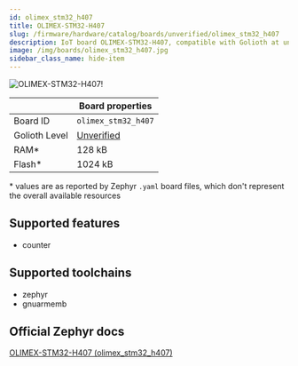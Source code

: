```yaml
---
id: olimex_stm32_h407
title: OLIMEX-STM32-H407
slug: /firmware/hardware/catalog/boards/unverified/olimex_stm32_h407
description: IoT board OLIMEX-STM32-H407, compatible with Golioth at unverified level.
image: /img/boards/olimex_stm32_h407.jpg
sidebar_class_name: hide-item
---
```


[//]: # (This is an auto-generated file, do not edit! Changes to it will be lost upon re-generation)

![OLIMEX-STM32-H407!](/img/boards/olimex_stm32_h407.jpg "OLIMEX-STM32-H407")

|                | Board properties     |
| -------------  | -------------------- |
| Board ID       | `olimex_stm32_h407` |
| Golioth Level  | [Unverified](/firmware/hardware#unverified-boards) |
| RAM*           | 128 kB |
| Flash*         | 1024 kB |

\* values are as reported by Zephyr `.yaml` board files, which don't represent the overall available resources



## Supported features

* counter

## Supported toolchains

* zephyr
* gnuarmemb

## Official Zephyr docs

[OLIMEX-STM32-H407 (olimex_stm32_h407)](https://docs.zephyrproject.org/latest/boards/olimex/stm32_h407/doc/index.html)

